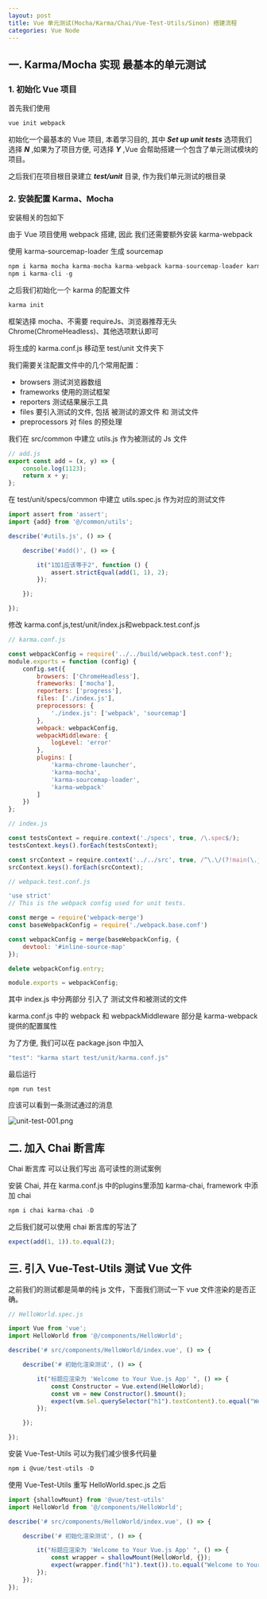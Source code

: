 ```yaml
---
layout: post
title: Vue 单元测试(Mocha/Karma/Chai/Vue-Test-Utils/Sinon) 搭建流程
categories: Vue Node
---
```


## 一. Karma/Mocha 实现 最基本的单元测试

### 1. 初始化 Vue 项目

首先我们使用

```js
vue init webpack
```

初始化一个最基本的 Vue 项目, 本着学习目的, 其中 ***Set up unit tests*** 选项我们选择 ***N*** ,如果为了项目方便, 可选择 ***Y*** ,Vue 会帮助搭建一个包含了单元测试模块的项目。

之后我们在项目根目录建立 ***test/unit*** 目录, 作为我们单元测试的根目录

### 2. 安装配置 Karma、Mocha

安装相关的包如下

由于 Vue 项目使用 webpack 搭建, 因此 我们还需要额外安装 karma-webpack

使用 karma-sourcemap-loader 生成 sourcemap

```js
npm i karma mocha karma-mocha karma-webpack karma-sourcemap-loader karma-chrome-launcher -D
npm i karma-cli -g
```

之后我们初始化一个 karma 的配置文件

```js
karma init
```

框架选择 mocha、不需要 requireJs、浏览器推荐无头Chrome(ChromeHeadless)、其他选项默认即可

将生成的 karma.conf.js 移动至 test/unit 文件夹下

我们需要关注配置文件中的几个常用配置：
- browsers 测试浏览器数组
- frameworks 使用的测试框架
- reporters 测试结果展示工具
- files 要引入测试的文件, 包括 被测试的源文件 和 测试文件
- preprocessors 对 files 的预处理

我们在 src/common 中建立 utils.js 作为被测试的 Js 文件

```js
// add.js
export const add = (x, y) => {
    console.log(1123);
    return x + y;
};
```

在 test/unit/specs/common 中建立 utils.spec.js 作为对应的测试文件

```js
import assert from 'assert';
import {add} from '@/common/utils';

describe('#utils.js', () => {

    describe('#add()', () => {

        it("1加1应该等于2", function () {
            assert.strictEqual(add(1, 1), 2);
        });

    });

});
```

修改 karma.conf.js,test/unit/index.js和webpack.test.conf.js

```js
// karma.conf.js

const webpackConfig = require('../../build/webpack.test.conf');
module.exports = function (config) {
    config.set({
        browsers: ['ChromeHeadless'],
        frameworks: ['mocha'],
        reporters: ['progress'],
        files: ['./index.js'],
        preprocessors: {
            './index.js': ['webpack', 'sourcemap']
        },
        webpack: webpackConfig,
        webpackMiddleware: {
            logLevel: 'error'
        },
        plugins: [
            'karma-chrome-launcher',
            'karma-mocha',
            'karma-sourcemap-loader',
            'karma-webpack'
        ]
    })
};
```

```js
// index.js

const testsContext = require.context('./specs', true, /\.spec$/);
testsContext.keys().forEach(testsContext);

const srcContext = require.context('../../src', true, /^\.\/(?!main(\.js)?$)/);
srcContext.keys().forEach(srcContext);
```

```js
// webpack.test.conf.js

'use strict'
// This is the webpack config used for unit tests.

const merge = require('webpack-merge')
const baseWebpackConfig = require('./webpack.base.conf')

const webpackConfig = merge(baseWebpackConfig, {
    devtool: '#inline-source-map'
});

delete webpackConfig.entry;

module.exports = webpackConfig;

```

其中 index.js 中分两部分 引入了 测试文件和被测试的文件

karma.conf.js 中的 webpack 和 webpackMiddleware 部分是 karma-webpack 提供的配置属性

为了方便, 我们可以在 package.json 中加入

```js
"test": "karma start test/unit/karma.conf.js"
```

最后运行

```
npm run test
```

应该可以看到一条测试通过的消息

![unit-test-001.png](https://geminate.github.io/assets/images/2018/unit-test-001.png)

## 二. 加入 Chai 断言库
Chai 断言库 可以让我们写出 高可读性的测试案例

安装 Chai, 并在 karma.conf.js 中的plugins里添加 karma-chai, framework 中添加 chai
```js
npm i chai karma-chai -D
```

之后我们就可以使用 chai 断言库的写法了
```js
expect(add(1, 1)).to.equal(2);
```

## 三. 引入 Vue-Test-Utils 测试 Vue 文件

之前我们的测试都是简单的纯 js 文件，下面我们测试一下 vue 文件渲染的是否正确。

```js
// HelloWorld.spec.js

import Vue from 'vue';
import HelloWorld from '@/components/HelloWorld';

describe('# src/components/HelloWorld/index.vue', () => {

    describe('# 初始化渲染测试', () => {

        it("标题应渲染为 'Welcome to Your Vue.js App' ", () => {
            const Constructor = Vue.extend(HelloWorld);
            const vm = new Constructor().$mount();
            expect(vm.$el.querySelector("h1").textContent).to.equal("Welcome to Your Vue.js App")
        });

    });

});
```

安装 Vue-Test-Utils 可以为我们减少很多代码量
```js
npm i @vue/test-utils -D
```
使用 Vue-Test-Utils 重写 HelloWorld.spec.js 之后
```js
import {shallowMount} from '@vue/test-utils'
import HelloWorld from '@/components/HelloWorld';

describe('# src/components/HelloWorld/index.vue', () => {

    describe('# 初始化渲染测试', () => {

        it("标题应渲染为 'Welcome to Your Vue.js App' ", () => {
            const wrapper = shallowMount(HelloWorld, {});
            expect(wrapper.find("h1").text()).to.equal("Welcome to Your Vue.js App")
        });
    });
});
```




